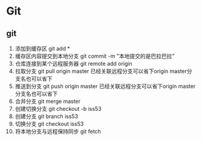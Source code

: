 # Git
 ##  git
1. 添加到缓存区 git add *
2. 缓存区内容提交到本地分支 git commit -m "本地提交的是巴拉巴拉"
3. 仓库连接到某个远程服务器 git remote add origin <server>
4. 拉取分支   git pull origin master  已经关联远程分支可以省下origin master分支名也可以省下
5. 推送到分支 git push origin master  已经关联远程分支可以省下origin master分支名也可以省下
6. 合并分支  git merge master
7. 创建切换分支 git checkout -b iss53
8. 创建分支  git branch iss53
9. 切换分支 git checkout iss53
10. 将本地分支与远程保持同步 git fetch 




    










